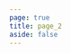 ```yaml
---
page: true
title: page_2
aside: false
---
```

<script setup>
import { useData } from "vitepress";
import Page from "./.vitepress/theme/components/Page.vue";

const { theme } = useData();
const posts = theme.value.posts.slice(15, 30)
</script>

<Page :posts="posts" :pageCurrent="2" :pagesNum="2" />